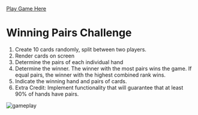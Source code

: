 [Play Game Here](https://arjunkahlon.github.io/winning-pairs/)

# Winning Pairs Challenge

1. Create 10 cards randomly, split between two players.
2. Render cards on screen
3. Determine the pairs of each individual hand
4. Determine the winner. The winner with the most pairs wins the game. If equal pairs, the winner with the highest combined rank wins.
5. Indicate the winning hand and pairs of cards.
6. Extra Credit: Implement functionality that will guarantee that at least 90% of hands have pairs.

![gameplay](https://user-images.githubusercontent.com/49361894/206882426-083f4b35-d905-41d2-94f2-e6fc11c0a982.gif)

